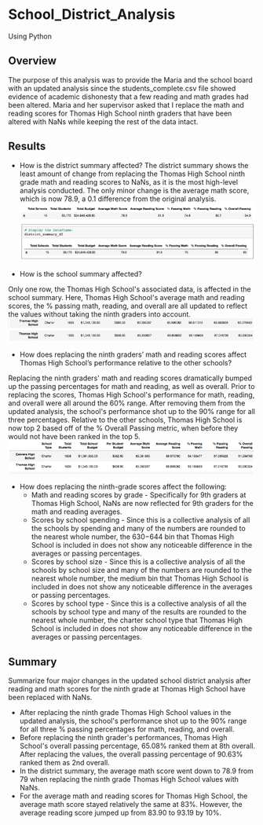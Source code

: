 # School_District_Analysis
Using Python

## Overview
The purpose of this analysis was to provide the Maria and the school board with an updated analysis since the students_complete.csv file showed evidence of academic dishonesty that a few reading and math grades had been altered. Maria and her supervisor asked that I replace the math and reading scores for Thomas High School ninth graders that have been altered with NaNs while keeping the rest of the data intact. 

## Results
- How is the district summary affected?
The district summary shows the least amount of change from replacing the Thomas High School ninth grade math and reading scores to NaNs, as it is the most high-level analysis conducted. The only minor change is the average math score, which is now 78.9, a 0.1 difference from the original analysis.
![District_Summary_Df_New](District_Summary_Df_New.png)
![District_Summary_Df_Old](District_Summary_Df_Old.png)

- How is the school summary affected?

Only one row, the Thomas High School's associated data, is affected in the school summary. Here, Thomas High School's average math and reading scores, the % passing math, reading, and overall are all updated to reflect the values without taking the ninth graders into account. 
![Thomas_High_School_Old](Thomas_High_School_Old.png)
![Thomas_High_School_New](Thomas_High_School_New.png)

- How does replacing the ninth graders’ math and reading scores affect Thomas High School’s performance relative to the other schools?

Replacing the ninth graders' math and reading scores dramatically bumped up the passing percentages for math and reading, as well as overall. Prior to replacing the scores, Thomas High School's performance for math, reading, and overall were all around the 60% range. After removing them from the updated analysis, the school's performance shot up to the 90% range for all three percentages. Relative to the other schools, Thomas High School is now top 2 based off of the % Overall Passing metric, when before they would not have been ranked in the top 5. 
![Thomas_High_School_Top_2](Thomas_High_School_Top_2.png)

- How does replacing the ninth-grade scores affect the following:
  - Math and reading scores by grade
         - Specifically for 9th graders at Thomas High School, NaNs are now reflected for 9th graders for the math and reading averages.
  - Scores by school spending
        - Since this is a collective analysis of all the schools by spending and many of the numbers are rounded to the nearest whole number, the $630-$644 bin that Thomas High            School is included in does not show any noticeable difference in the averages or passing percentages. 
  - Scores by school size
        - Since this is a collective analysis of all the schools by school size and many of the numbers are rounded to the nearest whole number, the medium bin that Thomas High            School is included in does not show any noticeable difference in the averages or passing percentages. 
  - Scores by school type
        - Since this is a collective analysis of all the schools by school type and many of the results are rounded to the nearest whole number, the charter school type that               Thomas High School is included in does not show any noticeable difference in the averages or passing percentages. 

## Summary
Summarize four major changes in the updated school district analysis after reading and math scores for the ninth grade at Thomas High School have been replaced with NaNs.
- After replacing the ninth grade Thomas High School values in the updated analysis, the school's performance shot up to the 90% range for all three % passing percentages for math, reading, and overall.
- Before replacing the ninth grader's performances, Thomas High School's overall passing percentage, 65.08% ranked them at 8th overall. After replacing the values, the overall passing percentage of 90.63% ranked them as 2nd overall.
- In the district summary, the average math score went down to 78.9 from 79 when replacing the ninth grade Thomas High School values with NaNs.
- For the average math and reading scores for Thomas High School, the average math score stayed relatively the same at 83%. However, the average reading score jumped up from 83.90 to 93.19 by 10%. 

